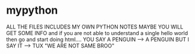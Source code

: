 # mypython
ALL THE FILES INCLUDES MY OWN PYTHON NOTES MAYBE YOU WILL GET SOME INFO
and if you are not able to understand a single hello world then go and start doing html....
YOU SAY A PENGUIN --> A PENGUIN
BUT I SAY IT --> TUX
"WE ARE NOT SAME BROO"
